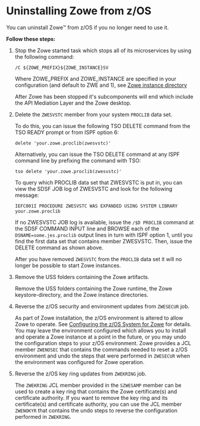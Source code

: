 # Uninstalling Zowe from z/OS

You can uninstall Zowe&trade; from z/OS if you no longer need to use it.  

**Follow these steps:**

1.  Stop the Zowe started task which stops all of its microservices by using the following command:

    ```
    /C ${ZOWE_PREFIX}${ZOWE_INSTANCE}SV
    ```
    Where ZOWE_PREFIX and ZOWE_INSTANCE are specified in your configuration (and default to ZWE and 1), see [Zowe instance directory](configure-instance-directory.md#address-space-names)

    After Zowe has been stopped it's subcomponents will end which include the API Mediation Layer and the Zowe desktop.  

2.  Delete the `ZWESVSTC` member from your system `PROCLIB` data set.

    To do this, you can issue the following TSO DELETE command from the TSO READY prompt or from ISPF option 6:

    ```
    delete 'your.zowe.proclib(zwesvstc)'
    ```

    Alternatively, you can issue the TSO DELETE command at any ISPF command line by prefixing the command with TSO:

    ```
    tso delete 'your.zowe.proclib(zwesvstc)'
    ```

    To query which PROCLIB data set that ZWESVSTC is put in, you can view the SDSF JOB log of ZWESVSTC and look for the following message:  

    ```
    IEFC001I PROCEDURE ZWESVSTC WAS EXPANDED USING SYSTEM LIBRARY your.zowe.proclib
    ```

    If no ZWESVSTC JOB log is available, issue the `/$D PROCLIB` command at the SDSF COMMAND INPUT line and BROWSE each of the `DSNAME=some.jes.proclib` output lines in turn with ISPF option 1, until you find the first data set that contains member ZWESVSTC. Then, issue the DELETE command as shown above.

    After you have removed `ZWESVSTC` from the `PROCLIB` data set it will no longer be possible to start Zowe instances.  

3.  Remove the USS folders containing the Zowe artifacts.

    Remove the USS folders containing the Zowe runtime,  the Zowe keystore-directory,  and the Zowe instance directories.

4.  Reverse the z/OS security and environment updates from `ZWESECUR` job.

    As part of Zowe installation, the z/OS environment is altered to allow Zowe to operate. See [Configuring the z/OS System for Zowe](configure-zos-system.md#configuring-the-z-os-system-for-zowe) for details.  You may leave the environment configured which allows you to install and operate a Zowe instance at a point in the future, or you may undo the configuration steps to your z/OS environment.  Zowe provides a JCL member `ZWENOSEC` that contains the commands needed to reset a z/OS environment and undo the steps that were performed in `ZWESECUR` when the environment was configured for Zowe operation.   

5. Reverse the z/OS key ring updates from `ZWEKRING` job.

    The `ZWEKRING` JCL member provided in the `SZWESAMP` member can be used to create a key ring that contains the Zowe certificate(s) and certificate authority.  If you want to remove the key ring and its certificate(s) and certificate authority, you can use the JCL member `ZWENOKYR` that contains the undo steps to reverse the configuration performed in `ZWEKRING`.